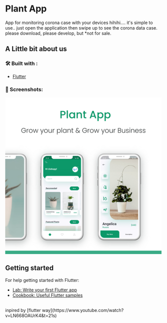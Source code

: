 # Plant App

App for monitoring corona case with your devices hihihi....
it's simple to use.. just open the application then swipe up to see the corona data case.
please download, please develop, but *not for sale.

## A Little bit about us
### 🛠️ Built with :
- [Flutter](https://flutter.dev)
### ️🌃 Screenshots: 
<img src="https://github.com/faizinkholiq/plant_app/blob/master/raw/plant_app.png?raw=true" alt="APP UI" width="500"/>
<br />

## Getting started

For help getting started with Flutter:
- [Lab: Write your first Flutter app](https://flutter.dev/docs/get-started/codelab)
- [Cookbook: Useful Flutter samples](https://flutter.dev/docs/cookbook)

<br />
inpired by [flutter way](https://www.youtube.com/watch?v=LN668OAUrK4&t=21s)
